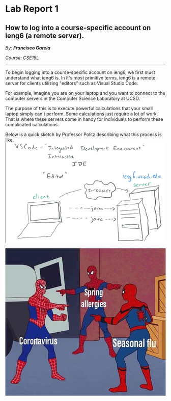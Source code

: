 # Lab Report 1

## How to log into a course-specific account on ieng6 (a remote server).

*By: **Francisco Garcia***

*Course: CSE15L*

---

To begin logging into a course-specific account on ieng6, we first must understand what ieng6 is.
In it's most primitive terms, ieng6 is a remote server for clients utilizing "editors" such as 
Visual Studio Code.

For example, imagine you are on your laptop and you want to connect to the 
computer servers in the Computer Science Laboratory at UCSD.

The purpose of this is to execute powerful calculations that your small laptop simply can't perform.
Some calculations just require a lot of work. That is where these servers come in handy for individuals to 
perform these complicated calculations.

Below is a quick sketch by Professor Politz describing what this process is like.
![Image](Screenshot1.png)

![Image](spiderMEME.jpg)
